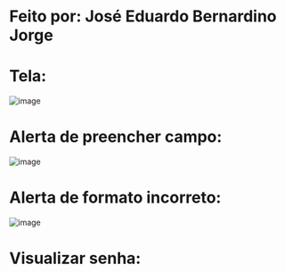 # Feito por: José Eduardo Bernardino Jorge  
  
# Tela:
![image](https://user-images.githubusercontent.com/74507357/221941985-75b67cc8-6d76-435c-b7cc-bba45ddc2750.png)  

# Alerta de preencher campo:  
![image](https://user-images.githubusercontent.com/74507357/221942305-9e5bef88-00d2-4e31-95f7-82ead5ca6cd1.png)
  
# Alerta de formato incorreto:  

![image](https://user-images.githubusercontent.com/74507357/221942655-bdc77009-9e33-453b-823f-0eb68436999d.png)

# Visualizar senha:

